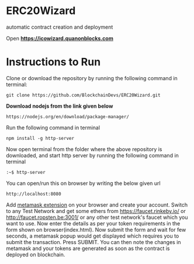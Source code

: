 # ERC20Wizard
automatic contract creation and deployment

Open **https://icowizard.quanonblocks.com**

# Instructions to Run

Clone or download the repository by running the following command in terminal:
 ```
 git clone https://github.com/BlockchainDevs/ERC20Wizard.git
```
**Download nodejs from the link given below**
```
https://nodejs.org/en/download/package-manager/
```
Run the following command in terminal
```
npm install -g http-server
```
Now open terminal from the folder where the above repository is downloaded, and start http server by running the following command in terminal
```
:~$ http-server
```

You can open/run this on browser by writing the below given url
```
http://localhost:8080
```

Add [metamask extension](https://metamask.io/) on your browser and create your account.
Switch to any Test Network and get some ethers from <https://faucet.rinkeby.io/> or <http://faucet.ropsten.be:3001/> or any other test network's faucet which you want to use.
Now enter the details as per your token requirements in the form shown on browser(index.html). Now submit the form and wait for few seconds, a metamask popup would get displayed which requires you to submit the transaction. Press SUBMIT.
You can then note the changes in metamask and your tokens are generated as soon as the contract is deployed on blockchain.
